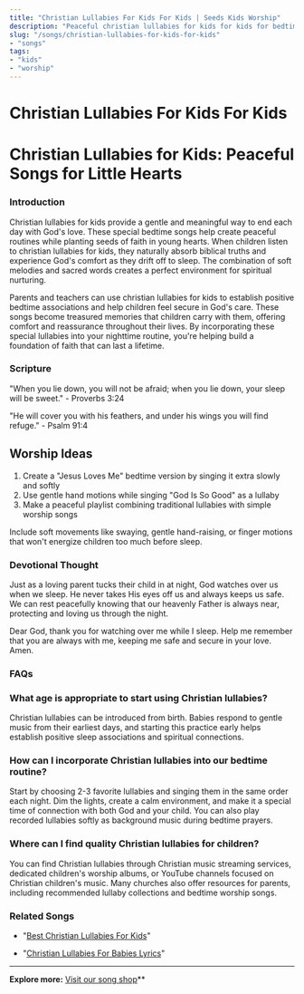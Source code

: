 ```yaml
---
title: "Christian Lullabies For Kids For Kids | Seeds Kids Worship"
description: "Peaceful christian lullabies for kids for kids for bedtime and quiet moments. Christian music to comfort and nurture young children's faith."
slug: "/songs/christian-lullabies-for-kids-for-kids"
- "songs"
tags:
- "kids"
- "worship"
---
```


# Christian Lullabies For Kids For Kids

# Christian Lullabies for Kids: Peaceful Songs for Little Hearts

### Introduction
Christian lullabies for kids provide a gentle and meaningful way to end each day with God's love. These special bedtime songs help create peaceful routines while planting seeds of faith in young hearts. When children listen to christian lullabies for kids, they naturally absorb biblical truths and experience God's comfort as they drift off to sleep. The combination of soft melodies and sacred words creates a perfect environment for spiritual nurturing.

Parents and teachers can use christian lullabies for kids to establish positive bedtime associations and help children feel secure in God's care. These songs become treasured memories that children carry with them, offering comfort and reassurance throughout their lives. By incorporating these special lullabies into your nighttime routine, you're helping build a foundation of faith that can last a lifetime.

### Scripture
"When you lie down, you will not be afraid; when you lie down, your sleep will be sweet." - Proverbs 3:24

"He will cover you with his feathers, and under his wings you will find refuge." - Psalm 91:4

## Worship Ideas
1. Create a "Jesus Loves Me" bedtime version by singing it extra slowly and softly
2. Use gentle hand motions while singing "God Is So Good" as a lullaby
3. Make a peaceful playlist combining traditional lullabies with simple worship songs

Include soft movements like swaying, gentle hand-raising, or finger motions that won't energize children too much before sleep.

### Devotional Thought
Just as a loving parent tucks their child in at night, God watches over us when we sleep. He never takes His eyes off us and always keeps us safe. We can rest peacefully knowing that our heavenly Father is always near, protecting and loving us through the night.

Dear God, thank you for watching over me while I sleep. Help me remember that you are always with me, keeping me safe and secure in your love. Amen.

### FAQs

### What age is appropriate to start using Christian lullabies?
Christian lullabies can be introduced from birth. Babies respond to gentle music from their earliest days, and starting this practice early helps establish positive sleep associations and spiritual connections.

### How can I incorporate Christian lullabies into our bedtime routine?
Start by choosing 2-3 favorite lullabies and singing them in the same order each night. Dim the lights, create a calm environment, and make it a special time of connection with both God and your child. You can also play recorded lullabies softly as background music during bedtime prayers.

### Where can I find quality Christian lullabies for children?
You can find Christian lullabies through Christian music streaming services, dedicated children's worship albums, or YouTube channels focused on Christian children's music. Many churches also offer resources for parents, including recommended lullaby collections and bedtime worship songs.

### Related Songs

- "[Best Christian Lullabies For Kids](/songs/best-christian-lullabies-for-kids/)"

- "[Christian Lullabies For Babies Lyrics](/songs/christian-lullabies-for-babies-lyrics/)"

---

**Explore more:** [Visit our song shop](https://seedskidsworship.com/shop)**

<!-- Schema Markup -->
<script type="application/ld+json">
{
  "@context": "https://schema.org",
  "@type": "MusicRecording",
  "name": "Christian Lullabies For Kids For Kids",
  "byArtist": {
    "@type": "MusicGroup",
    "name": "Seeds Kids Worship"
  },
  "isFamilyFriendly": true,
  "url": "https://seedskidsworship.com/songs/christian-lullabies-for-kids-for-kids/"
}
</script>